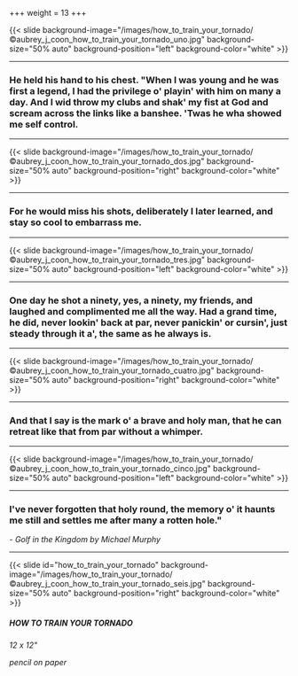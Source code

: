 +++
weight = 13
+++

{{< slide background-image="/images/how_to_train_your_tornado/©aubrey_j_coon_how_to_train_your_tornado_uno.jpg" background-size="50% auto" background-position="left" background-color="white" >}}

---

### He held his hand to his chest. "When I was young and he was first a legend, I had the privilege o' playin' with him on many a day. And I wid throw my clubs and shak' my fist at God and scream across the links like a banshee. 'Twas he wha showed me self control.

---

{{< slide background-image="/images/how_to_train_your_tornado/©aubrey_j_coon_how_to_train_your_tornado_dos.jpg" background-size="50% auto" background-position="right" background-color="white" >}}

---

### For he would miss his shots, deliberately I later learned, and stay so cool to embarrass me.

---

{{< slide background-image="/images/how_to_train_your_tornado/©aubrey_j_coon_how_to_train_your_tornado_tres.jpg" background-size="50% auto" background-position="left" background-color="white" >}}

---

### One day he shot a ninety, yes, a ninety, my friends, and laughed and complimented me all the way. Had a grand time, he did, never lookin' back at par, never panickin' or cursin', just steady through it a', the same as he always is.

---

{{< slide background-image="/images/how_to_train_your_tornado/©aubrey_j_coon_how_to_train_your_tornado_cuatro.jpg" background-size="50% auto" background-position="right" background-color="white" >}}

---

### And that I say is the mark o' a brave and holy man, that he can retreat like that from par without a whimper.

---

{{< slide background-image="/images/how_to_train_your_tornado/©aubrey_j_coon_how_to_train_your_tornado_cinco.jpg" background-size="50% auto" background-position="left" background-color="white" >}}

---

### I've never forgotten that holy round, the memory o' it haunts me still and settles me after many a rotten hole."

*- Golf in the Kingdom by Michael Murphy*

---

{{< slide id="how_to_train_your_tornado" background-image="/images/how_to_train_your_tornado/©aubrey_j_coon_how_to_train_your_tornado_seis.jpg" background-size="50% auto" background-position="right" background-color="white" >}}

##### HOW TO TRAIN YOUR TORNADO

*12 x 12"*

*pencil on paper*
